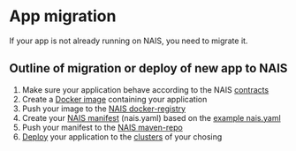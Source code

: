 App migration
=============

If your app is not already running on NAIS, you need to migrate it.


## Outline of migration or deploy of new app to NAIS

1. Make sure your application behave according to the NAIS [contracts](/documentation/contracts)
2. Create a [Docker image](https://docs.docker.com/engine/reference/builder/) containing your application
3. Push your image to the [NAIS docker-registry](/documentation/dev-guide/nexus.md#docker-registry)
4. Create your [NAIS manifest](/documentation/contracts) (nais.yaml) based on the [example nais.yaml](https://github.com/nais/naisd/blob/master/nais_example.yaml)
5. Push your manifest to the [NAIS maven-repo](/documentation/dev-guide/nexus.md#maven-repo)
6. [Deploy](/documentation/dev-guide/naisd.md#deploy) your application to the [clusters](/documentation/README.md#clusters) of your chosing
